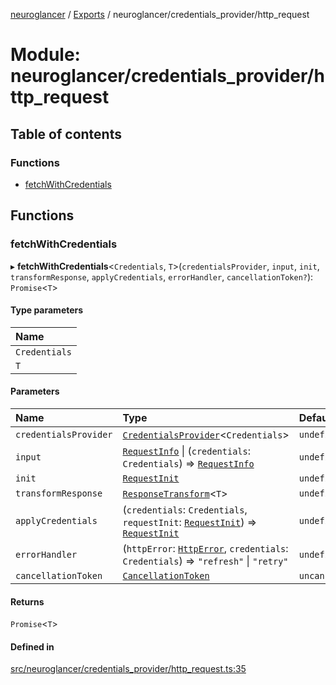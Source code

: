 [neuroglancer](../README.md) / [Exports](../modules.md) / neuroglancer/credentials\_provider/http\_request

# Module: neuroglancer/credentials\_provider/http\_request

## Table of contents

### Functions

- [fetchWithCredentials](neuroglancer_credentials_provider_http_request.md#fetchwithcredentials)

## Functions

### fetchWithCredentials

▸ **fetchWithCredentials**<`Credentials`, `T`\>(`credentialsProvider`, `input`, `init`, `transformResponse`, `applyCredentials`, `errorHandler`, `cancellationToken?`): `Promise`<`T`\>

#### Type parameters

| Name |
| :------ |
| `Credentials` |
| `T` |

#### Parameters

| Name | Type | Default value |
| :------ | :------ | :------ |
| `credentialsProvider` | [`CredentialsProvider`](../classes/neuroglancer_credentials_provider.CredentialsProvider.md)<`Credentials`\> | `undefined` |
| `input` | [`RequestInfo`](main_module._internal_.md#requestinfo) \| (`credentials`: `Credentials`) => [`RequestInfo`](main_module._internal_.md#requestinfo) | `undefined` |
| `init` | [`RequestInit`](../interfaces/main_module._internal_.RequestInit.md) | `undefined` |
| `transformResponse` | [`ResponseTransform`](neuroglancer_util_http_request.md#responsetransform)<`T`\> | `undefined` |
| `applyCredentials` | (`credentials`: `Credentials`, `requestInit`: [`RequestInit`](../interfaces/main_module._internal_.RequestInit.md)) => [`RequestInit`](../interfaces/main_module._internal_.RequestInit.md) | `undefined` |
| `errorHandler` | (`httpError`: [`HttpError`](../classes/neuroglancer_util_http_request.HttpError.md), `credentials`: `Credentials`) => ``"refresh"`` \| ``"retry"`` | `undefined` |
| `cancellationToken` | [`CancellationToken`](../interfaces/neuroglancer_util_cancellation.CancellationToken.md) | `uncancelableToken` |

#### Returns

`Promise`<`T`\>

#### Defined in

[src/neuroglancer/credentials_provider/http_request.ts:35](https://github.com/ActiveBrainAtlas2/neuroglancer/blob/034b457d/src/neuroglancer/credentials_provider/http_request.ts#L35)
